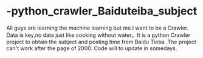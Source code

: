 # -python_crawler_Baiduteiba_subject
All guys are learning the machine learning  but me.I want to be a  Crawler. Data is key,no data just like cooking without water。It is a  python  Crawler project to obtain the subject and posting time from Baidu Tieba .The project can't work after  the page of 2000. Code will to update in somedays.

